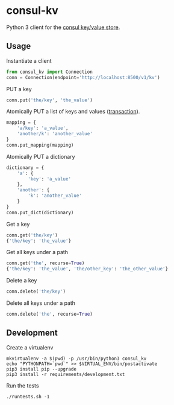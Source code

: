 # consul-kv

Python 3 client for the [consul key/value store](https://www.consul.io/docs/agent/http/kv.html).

## Usage

Instantiate a client
```python
from consul_kv import Connection
conn = Connection(endpoint='http://localhost:8500/v1/kv')
```

PUT a key
```python
conn.put('the/key', 'the_value')
```

Atomically PUT a list of keys and values ([transaction](https://www.consul.io/docs/agent/http/kv.html#txn)).
```python
mapping = {
    'a/key': 'a_value',
    'another/k': 'another_value'
}
conn.put_mapping(mapping)
```

Atomically PUT a dictionary
```python
dictionary = {
    'a': {
        'key': 'a_value'
    },
    'another': {
        'k': 'another_value'
    }
}
conn.put_dict(dictionary)
```

Get a key
```python
conn.get('the/key')
{'the/key': 'the_value'}
```

Get all keys under a path
```python
conn.get('the', recurse=True)
{'the/key': 'the_value', 'the/other_key': 'the_other_value'}
```

Delete a key
```python
conn.delete('the/key')
```

Delete all keys under a path
```python
conn.delete('the', recurse=True)
```


## Development

Create a virtualenv
```
mkvirtualenv -a $(pwd) -p /usr/bin/python3 consul_kv
echo "PYTHONPATH=`pwd`" >> $VIRTUAL_ENV/bin/postactivate
pip3 install pip --upgrade
pip3 install -r requirements/development.txt
```

Run the tests
```
./runtests.sh -1
```
